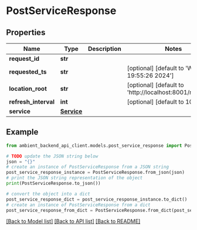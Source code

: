 # PostServiceResponse


## Properties

Name | Type | Description | Notes
------------ | ------------- | ------------- | -------------
**request_id** | **str** |  | 
**requested_ts** | **str** |  | [optional] [default to 'Wed May  8 19:55:26 2024']
**location_root** | **str** |  | [optional] [default to 'http://localhost:8001/requests/']
**refresh_interval** | **int** |  | [optional] [default to 10]
**service** | [**Service**](Service.md) |  | 

## Example

```python
from ambient_backend_api_client.models.post_service_response import PostServiceResponse

# TODO update the JSON string below
json = "{}"
# create an instance of PostServiceResponse from a JSON string
post_service_response_instance = PostServiceResponse.from_json(json)
# print the JSON string representation of the object
print(PostServiceResponse.to_json())

# convert the object into a dict
post_service_response_dict = post_service_response_instance.to_dict()
# create an instance of PostServiceResponse from a dict
post_service_response_from_dict = PostServiceResponse.from_dict(post_service_response_dict)
```
[[Back to Model list]](../README.md#documentation-for-models) [[Back to API list]](../README.md#documentation-for-api-endpoints) [[Back to README]](../README.md)


